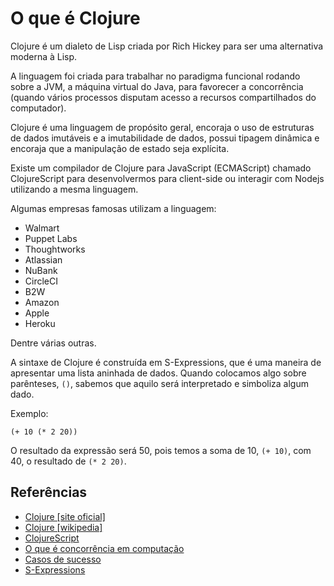 # O que é Clojure

Clojure é um dialeto de Lisp criada por Rich Hickey para ser uma alternativa moderna à Lisp.

A linguagem foi criada para trabalhar no paradigma funcional rodando sobre a JVM, a máquina virtual do Java, para favorecer a concorrência (quando vários processos disputam acesso a recursos compartilhados do computador).

Clojure é uma linguagem de propósito geral, encoraja o uso de estruturas de dados imutáveis e a imutabilidade de dados, possui tipagem dinâmica e encoraja que a manipulação de estado seja explícita.

Existe um compilador de Clojure para JavaScript (ECMAScript) chamado ClojureScript para desenvolvermos para client-side ou interagir com Nodejs utilizando a mesma linguagem.

Algumas empresas famosas utilizam a linguagem:

- Walmart
- Puppet Labs
- Thoughtworks
- Atlassian
- NuBank
- CircleCI
- B2W
- Amazon
- Apple
- Heroku

Dentre várias outras.

A sintaxe de Clojure é construída em S-Expressions, que é uma maneira de apresentar uma lista aninhada de dados. Quando colocamos algo sobre parênteses, `()`, sabemos que aquilo será interpretado e simboliza algum dado.

Exemplo:

```
(+ 10 (* 2 20))
```

O resultado da expressão será 50, pois temos a soma de 10, `(+ 10)`, com 40, o resultado de `(* 2 20)`.

## Referências

- [Clojure [site oficial]](https://clojure.org/)
- [Clojure [wikipedia]](https://en.wikipedia.org/wiki/Clojure)
- [ClojureScript](https://clojurescript.org/)
- [O que é concorrência em computação](https://pt.wikipedia.org/wiki/Concorr%C3%AAncia_(ci%C3%AAncia_da_computa%C3%A7%C3%A3o))
- [Casos de sucesso](https://clojure.org/community/)
- [S-Expressions](https://en.wikipedia.org/wiki/S-expression)
